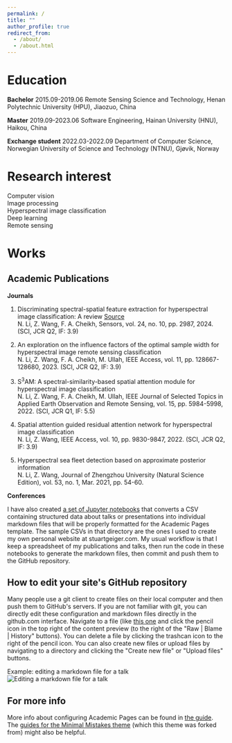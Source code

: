 ```yaml
---
permalink: /
title: ""
author_profile: true
redirect_from: 
  - /about/
  - /about.html
---
```


Education
======
**Bachelor**
2015.09-2019.06  Remote Sensing Science and Technology, Henan Polytechnic University (HPU), Jiaozuo, China

**Master**
2019.09-2023.06  Software Engineering, Hainan University (HNU), Haikou, China

**Exchange student**
2022.03-2022.09  Department of Computer Science, Norwegian University of Science and Technology (NTNU), Gjøvik, Norway

Research interest
======
Computer vision  
Image processing  
Hyperspectral image classification  
Deep learning  
Remote sensing

Works
======


Academic Publications
------
**Journals**
1. Discriminating spectral-spatial feature extraction for hyperspectral image classification: A review [Source](https://www.mdpi.com/1424-8220/24/10/2987)  
N. Li, Z. Wang, F. A. Cheikh, Sensors, vol. 24, no. 10, pp. 2987, 2024. (SCI, JCR Q2, IF: 3.9)

3. An exploration on the influence factors of the optimal sample width for hyperspectral image remote sensing classification  
N. Li, Z. Wang, F. A. Cheikh, M. Ullah, IEEE Access, vol. 11, pp. 128667-128680, 2023. (SCI, JCR Q2, IF: 3.9)

4. S<sup>3</sup>AM: A spectral-similarity-based spatial attention module for hyperspectral image classification  
N. Li, Z. Wang, F. A. Cheikh, M. Ullah, IEEE Journal of Selected Topics in Applied Earth Observation and Remote Sensing, vol. 15, pp. 5984-5998, 2022. (SCI, JCR Q1, IF: 5.5)

5. Spatial attention guided residual attention network for hyperspectral image classification  
N. Li, Z. Wang, IEEE Access, vol. 10, pp. 9830-9847, 2022. (SCI, JCR Q2, IF: 3.9)

6. Hyperspectral sea fleet detection based on approximate posterior information  
N. Li, Z. Wang, Journal of Zhengzhou University (Natural Science Edition), vol. 53, no. 1, Mar. 2021, pp. 54-60.

**Conferences**

I have also created [a set of Jupyter notebooks](https://github.com/academicpages/academicpages.github.io/tree/master/markdown_generator
) that converts a CSV containing structured data about talks or presentations into individual markdown files that will be properly formatted for the Academic Pages template. The sample CSVs in that directory are the ones I used to create my own personal website at stuartgeiger.com. My usual workflow is that I keep a spreadsheet of my publications and talks, then run the code in these notebooks to generate the markdown files, then commit and push them to the GitHub repository.

How to edit your site's GitHub repository
------
Many people use a git client to create files on their local computer and then push them to GitHub's servers. If you are not familiar with git, you can directly edit these configuration and markdown files directly in the github.com interface. Navigate to a file (like [this one](https://github.com/academicpages/academicpages.github.io/blob/master/_talks/2012-03-01-talk-1.md) and click the pencil icon in the top right of the content preview (to the right of the "Raw | Blame | History" buttons). You can delete a file by clicking the trashcan icon to the right of the pencil icon. You can also create new files or upload files by navigating to a directory and clicking the "Create new file" or "Upload files" buttons. 

Example: editing a markdown file for a talk
![Editing a markdown file for a talk](/images/editing-talk.png)

For more info
------
More info about configuring Academic Pages can be found in [the guide](https://academicpages.github.io/markdown/). The [guides for the Minimal Mistakes theme](https://mmistakes.github.io/minimal-mistakes/docs/configuration/) (which this theme was forked from) might also be helpful.
